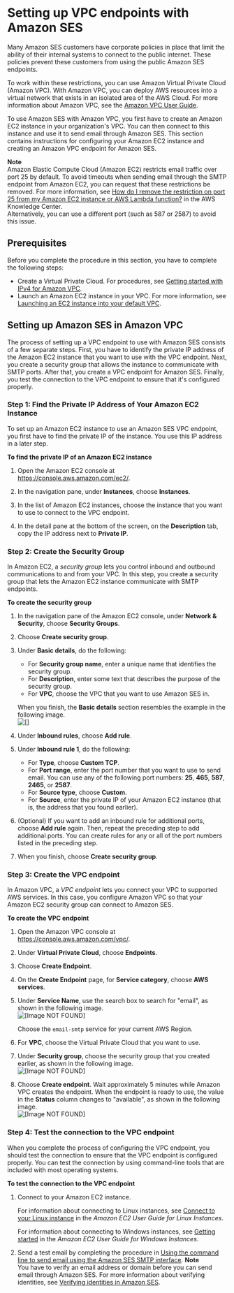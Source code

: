 # Setting up VPC endpoints with Amazon SES<a name="send-email-set-up-vpc-endpoints"></a>

Many Amazon SES customers have corporate policies in place that limit the ability of their internal systems to connect to the public internet\. These policies prevent these customers from using the public Amazon SES endpoints\.

To work within these restrictions, you can use Amazon Virtual Private Cloud \(Amazon VPC\)\. With Amazon VPC, you can deploy AWS resources into a virtual network that exists in an isolated area of the AWS Cloud\. For more information about Amazon VPC, see the [Amazon VPC User Guide](https://docs.aws.amazon.com/vpc/latest/userguide/)\.

To use Amazon SES with Amazon VPC, you first have to create an Amazon EC2 instance in your organization's VPC\. You can then connect to this instance and use it to send email through Amazon SES\. This section contains instructions for configuring your Amazon EC2 instance and creating an Amazon VPC endpoint for Amazon SES\.

**Note**  
Amazon Elastic Compute Cloud \(Amazon EC2\) restricts email traffic over port 25 by default\. To avoid timeouts when sending email through the SMTP endpoint from Amazon EC2, you can request that these restrictions be removed\. For more information, see [How do I remove the restriction on port 25 from my Amazon EC2 instance or AWS Lambda function?](https://aws.amazon.com/premiumsupport/knowledge-center/ec2-port-25-throttle/) in the AWS Knowledge Center\.  
Alternatively, you can use a different port \(such as 587 or 2587\) to avoid this issue\.

## Prerequisites<a name="send-email-set-up-vpc-endpoints-prereqs"></a>

Before you complete the procedure in this section, you have to complete the following steps:
+ Create a Virtual Private Cloud\. For procedures, see [Getting started with IPv4 for Amazon VPC](https://docs.aws.amazon.com/vpc/latest/userguide/getting-started-ipv4.html)\. 
+ Launch an Amazon EC2 instance in your VPC\. For more information, see [Launching an EC2 instance into your default VPC](https://docs.aws.amazon.com/vpc/latest/userguide/default-vpc.html#launching-into)\.

## Setting up Amazon SES in Amazon VPC<a name="send-email-set-up-vpc-endpoints-procedure"></a>

The process of setting up a VPC endpoint to use with Amazon SES consists of a few separate steps\. First, you have to identify the private IP address of the Amazon EC2 instance that you want to use with the VPC endpoint\. Next, you create a security group that allows the instance to communicate with SMTP ports\. After that, you create a VPC endpoint for Amazon SES\. Finally, you test the connection to the VPC endpoint to ensure that it's configured properly\.

### Step 1: Find the Private IP Address of Your Amazon EC2 Instance<a name="send-email-set-up-vpc-endpoints-procedure-step-1"></a>

To set up an Amazon EC2 instance to use an Amazon SES VPC endpoint, you first have to find the private IP of the instance\. You use this IP address in a later step\.

**To find the private IP of an Amazon EC2 instance**

1. Open the Amazon EC2 console at [https://console\.aws\.amazon\.com/ec2/](https://console.aws.amazon.com/ec2/)\.

1. In the navigation pane, under **Instances**, choose **Instances**\.

1. In the list of Amazon EC2 instances, choose the instance that you want to use to connect to the VPC endpoint\.

1. In the detail pane at the bottom of the screen, on the **Description** tab, copy the IP address next to **Private IP**\.

### Step 2: Create the Security Group<a name="send-email-set-up-vpc-endpoints-procedure-step-2"></a>

In Amazon EC2, a *security group* lets you control inbound and outbound communications to and from your VPC\. In this step, you create a security group that lets the Amazon EC2 instance communicate with SMTP endpoints\.

**To create the security group**

1. In the navigation pane of the Amazon EC2 console, under **Network & Security**, choose **Security Groups**\.

1. Choose **Create security group**\.

1. Under **Basic details**, do the following:
   + For **Security group name**, enter a unique name that identifies the security group\. 
   + For **Description**, enter some text that describes the purpose of the security group\. 
   + For **VPC**, choose the VPC that you want to use Amazon SES in\.

   When you finish, the **Basic details** section resembles the example in the following image\.  
![\[\]](http://docs.aws.amazon.com/ses/latest/DeveloperGuide/images/send-email-set-up-vpc-endpoint-1.png)

1. Under **Inbound rules**, choose **Add rule**\. 

1. Under **Inbound rule 1**, do the following:
   + For **Type**, choose **Custom TCP**\.
   + For **Port range**, enter the port number that you want to use to send email\. You can use any of the following port numbers: **25**, **465**, **587**, **2465**, or **2587**\.
   + For **Source type**, choose **Custom**\.
   + For **Source**, enter the private IP of your Amazon EC2 instance \(that is, the address that you found earlier\)\.

1. \(Optional\) If you want to add an inbound rule for additional ports, choose **Add rule** again\. Then, repeat the preceding step to add additional ports\. You can create rules for any or all of the port numbers listed in the preceding step\.

1. When you finish, choose **Create security group**\.

### Step 3: Create the VPC endpoint<a name="send-email-set-up-vpc-endpoints-procedure-step-3"></a>

In Amazon VPC, a *VPC endpoint* lets you connect your VPC to supported AWS services\. In this case, you configure Amazon VPC so that your Amazon EC2 security group can connect to Amazon SES\.

**To create the VPC endpoint**

1. Open the Amazon VPC console at [https://console\.aws\.amazon\.com/vpc/](https://console.aws.amazon.com/vpc/)\.

1. Under **Virtual Private Cloud**, choose **Endpoints**\.

1. Choose **Create Endpoint**\.

1. On the **Create Endpoint** page, for **Service category**, choose **AWS services**\.

1. Under **Service Name**, use the search box to search for "email", as shown in the following image\.  
![\[Image NOT FOUND\]](http://docs.aws.amazon.com/ses/latest/DeveloperGuide/images/send-email-set-up-vpc-endpoint-3.png)

   Choose the `email-smtp` service for your current AWS Region\. 

1. For **VPC**, choose the Virtual Private Cloud that you want to use\.

1. Under **Security group**, choose the security group that you created earlier, as shown in the following image\.  
![\[Image NOT FOUND\]](http://docs.aws.amazon.com/ses/latest/DeveloperGuide/images/send-email-set-up-vpc-endpoint-4.png)

1. Choose **Create endpoint**\. Wait approximately 5 minutes while Amazon VPC creates the endpoint\. When the endpoint is ready to use, the value in the **Status** column changes to "available", as shown in the following image\.  
![\[Image NOT FOUND\]](http://docs.aws.amazon.com/ses/latest/DeveloperGuide/images/send-email-set-up-vpc-endpoint-5.png)

### Step 4: Test the connection to the VPC endpoint<a name="send-email-set-up-vpc-endpoints-procedure-step-4"></a>

When you complete the process of configuring the VPC endpoint, you should test the connection to ensure that the VPC endpoint is configured properly\. You can test the connection by using command\-line tools that are included with most operating systems\.

**To test the connection to the VPC endpoint**

1. Connect to your Amazon EC2 instance\. 

   For information about connecting to Linux instances, see [Connect to your Linux instance](https://docs.aws.amazon.com/AWSEC2/latest/UserGuide/AccessingInstances.html) in the *Amazon EC2 User Guide for Linux Instances*\. 

   For information about connecting to Windows instances, see [Getting started](https://docs.aws.amazon.com/AWSEC2/latest/WindowsGuide/EC2_GetStarted.html#ec2-connect-to-instance-windows) in the *Amazon EC2 User Guide for Windows Instances*\.

1. Send a test email by completing the procedure in [Using the command line to send email using the Amazon SES SMTP interface](send-email-smtp-client-command-line.md#send-email-using-openssl)\.
**Note**  
You have to verify an email address or domain before you can send email through Amazon SES\. For more information about verifying identities, see [Verifying identities in Amazon SES](verify-addresses-and-domains.md)\.
